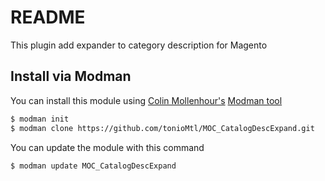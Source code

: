 README
================

This plugin add expander to category description for Magento

Install via Modman
----------------

You can install this module using [Colin Mollenhour's](https://github.com/colinmollenhour) [Modman tool](https://github.com/colinmollenhour/modman)

```bash
$ modman init
$ modman clone https://github.com/tonioMtl/MOC_CatalogDescExpand.git
```
You can update the module with this command

```bash
$ modman update MOC_CatalogDescExpand
```
